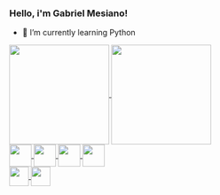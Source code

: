 ### Hello, i'm Gabriel Mesiano!

- 🌱 I’m currently learning Python

<a href="https://github.com/anuraghazra/github-readme-stats">
  <img height= "180cm" align="center" src="https://github-readme-stats.vercel.app/api?username=gabriel-mesiano&theme=github_dark" />
</a>
<a href="https://github.com/anuraghazra/convoychat">
  <img height= "180cm" align="center" src="https://github-readme-stats.vercel.app/api/top-langs/?username=gabriel-mesiano&layout=compact&theme=github_dark" />
</a>
<div>
  <a href="https://github.com/Gabriel-Mesiano"><img height= "40cm" align="center" src="https://cdn.jsdelivr.net/gh/devicons/devicon/icons/arduino/arduino-original-wordmark.svg" />
  <a href="https://github.com/Gabriel-Mesiano"><img height= "40cm" align="center" src="https://cdn.jsdelivr.net/gh/devicons/devicon/icons/c/c-original.svg" />
  <a href="https://github.com/Gabriel-Mesiano"><img height= "40cm" align="center" src="https://cdn.jsdelivr.net/gh/devicons/devicon/icons/java/java-original-wordmark.svg" />
  <a href="https://github.com/Gabriel-Mesiano"><img height= "40cm" align="center" src="https://cdn.jsdelivr.net/gh/devicons/devicon/icons/matlab/matlab-original.svg" />
</div>

    
    
<div>
  <a href="mailto: gabriel.mesiano@gmail.com"><img height= "35cm" align="center" src="https://img.shields.io/badge/Gmail-D14836?style=for-the-badge&logo=gmail&logoColor=white" />
  </a>
  <a href="https://www.linkedin.com/in/gabriel-mesiano-18407119b/"><img height= "35cm" align="center" src="https://img.shields.io/badge/LinkedIn-0077B5?style=for-the-badge&logo=linkedin&logoColor=white" />
  </a>
</div>
